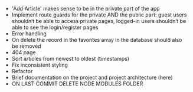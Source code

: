 - 'Add Article' makes sense to be in the private part of the app
- Implement route guards for the private AND the public part: guest users shouldn‘t be able to access private pages,        logged-in users shouldn‘t be able to see the login/register pages
- Error handling
- On delete the record in the favorites array in the database should also be removed
- 404 page
- Sort articles from newest to oldest (timestamps)
- Fix inconsistent styling
- Refactor
- Brief documentation on the project and project architecture (here)
- ON LAST COMMIT DELETE NODE MODULES FOLDER